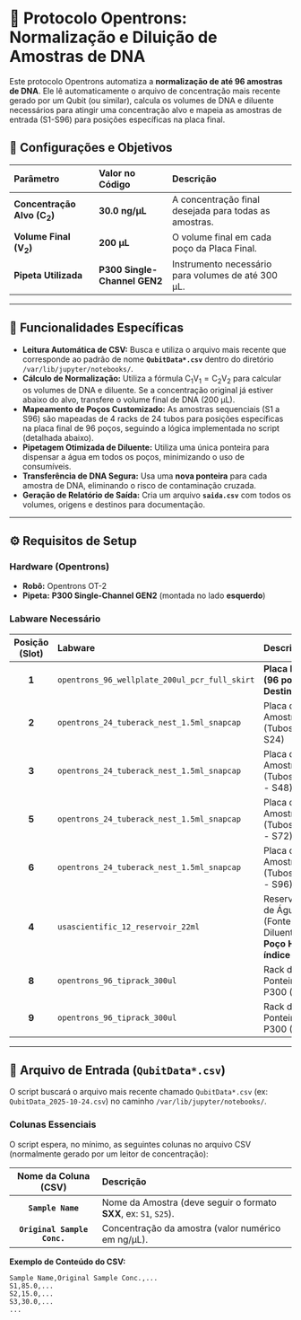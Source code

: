 # 🧬 Protocolo Opentrons: Normalização e Diluição de Amostras de DNA

Este protocolo Opentrons automatiza a **normalização de até 96 amostras de DNA**. Ele lê automaticamente o arquivo de concentração mais recente gerado por um Qubit (ou similar), calcula os volumes de DNA e diluente necessários para atingir uma concentração alvo e mapeia as amostras de entrada (S1-S96) para posições específicas na placa final.

## 🎯 Configurações e Objetivos

| Parâmetro | Valor no Código | Descrição |
| :--- | :--- | :--- |
| **Concentração Alvo ($\text{C}_2$)** | **30.0 ng/µL** | A concentração final desejada para todas as amostras. |
| **Volume Final ($\text{V}_2$)** | **200 µL** | O volume final em cada poço da Placa Final. |
| **Pipeta Utilizada** | **P300 Single-Channel GEN2** | Instrumento necessário para volumes de até 300 µL. |

---

## 🌟 Funcionalidades Específicas

* **Leitura Automática de CSV:** Busca e utiliza o arquivo mais recente que corresponde ao padrão de nome **`QubitData*.csv`** dentro do diretório `/var/lib/jupyter/notebooks/`.
* **Cálculo de Normalização:** Utiliza a fórmula $\text{C}_1\text{V}_1 = \text{C}_2\text{V}_2$ para calcular os volumes de DNA e diluente. Se a concentração original já estiver abaixo do alvo, transfere o volume final de DNA (200 µL).
* **Mapeamento de Poços Customizado:** As amostras sequenciais (S1 a S96) são mapeadas de 4 racks de 24 tubos para posições específicas na placa final de 96 poços, seguindo a lógica implementada no script (detalhada abaixo).
* **Pipetagem Otimizada de Diluente:** Utiliza uma única ponteira para dispensar a água em todos os poços, minimizando o uso de consumíveis.
* **Transferência de DNA Segura:** Usa uma **nova ponteira** para cada amostra de DNA, eliminando o risco de contaminação cruzada.
* **Geração de Relatório de Saída:** Cria um arquivo **`saida.csv`** com todos os volumes, origens e destinos para documentação.

---

## ⚙️ Requisitos de Setup

### Hardware (Opentrons)

* **Robô:** Opentrons OT-2
* **Pipeta:** **P300 Single-Channel GEN2** (montada no lado **esquerdo**)

### Labware Necessário

| Posição (Slot) | Labware | Descrição |
| :---: | :--- | :--- |
| **1** | `opentrons_96_wellplate_200ul_pcr_full_skirt` | **Placa Final (96 poços - Destino)** |
| **2** | `opentrons_24_tuberack_nest_1.5ml_snapcap` | Placa de Amostras 1 (Tubos S1 - S24) |
| **3** | `opentrons_24_tuberack_nest_1.5ml_snapcap` | Placa de Amostras 2 (Tubos S25 - S48) |
| **5** | `opentrons_24_tuberack_nest_1.5ml_snapcap` | Placa de Amostras 3 (Tubos S49 - S72) |
| **6** | `opentrons_24_tuberack_nest_1.5ml_snapcap` | Placa de Amostras 4 (Tubos S73 - S96) |
| **4** | `usascientific_12_reservoir_22ml` | Reservatório de Água (Fonte do Diluente - **Poço H4/índice [7]**) |
| **8** | `opentrons_96_tiprack_300ul` | Rack de Ponteiras P300 (1) |
| **9** | `opentrons_96_tiprack_300ul` | Rack de Ponteiras P300 (2) |

---

## 💾 Arquivo de Entrada (`QubitData*.csv`)

O script buscará o arquivo mais recente chamado `QubitData*.csv` (ex: `QubitData_2025-10-24.csv`) no caminho `/var/lib/jupyter/notebooks/`.

### Colunas Essenciais

O script espera, no mínimo, as seguintes colunas no arquivo CSV (normalmente gerado por um leitor de concentração):

| Nome da Coluna (CSV) | Descrição |
| :---: | :--- |
| **`Sample Name`** | Nome da Amostra (deve seguir o formato **SXX**, ex: `S1`, `S25`). |
| **`Original Sample Conc.`** | Concentração da amostra (valor numérico em ng/µL). |

**Exemplo de Conteúdo do CSV:**

```csv
Sample Name,Original Sample Conc.,...
S1,85.0,...
S2,15.0,...
S3,30.0,...
...
